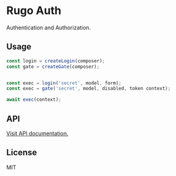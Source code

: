# Rugo Auth

Authentication and Authorization.

## Usage

```js
const login = createLogin(composer);
const gate = createGate(composer);


const exec = login('secret', model, form);
const exec = gate('secret', model, disabled, token context);

await exec(context);
```

## API

[Visit API documentation.](./docs/API.md)

## License

MIT